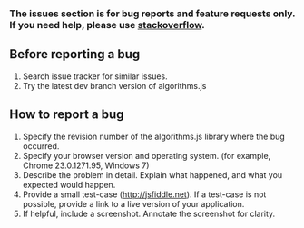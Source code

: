 ### The issues section is for bug reports and feature requests only. If you need help, please use [stackoverflow](http://stackoverflow.com/questions/tagged/algorithms.js).


Before reporting a bug
---
1. Search issue tracker for similar issues.
2. Try the latest dev branch version of algorithms.js


How to report a bug
---
1. Specify the revision number of the algorithms.js library where the bug occurred.
2. Specify your browser version and operating system. (for example, Chrome 23.0.1271.95, Windows 7)
3. Describe the problem in detail. Explain what happened, and what you expected would happen.
4. Provide a small test-case (http://jsfiddle.net). If a test-case is not possible, provide a link to a live version of your application.
5. If helpful, include a screenshot. Annotate the screenshot for clarity.




